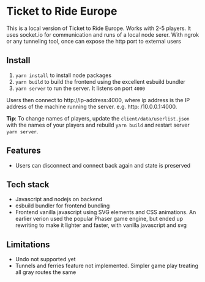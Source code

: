 # Ticket to Ride Europe
This is a local version of Ticket to Ride Europe. Works with 2-5 players. It uses socket.io for communication and runs of a local node serer. With ngrok or any tunneling tool, once can expose the http port to external users

## Install 
1. `yarn install` to install node packages
2. `yarn build` to build the frontend using the excellent esbuild bundler
3. `yarn server` to run the server. It listens on port `4000`

Users then connect to http://ip-address:4000, where ip address is the IP address of the machine running the server. e.g. http: /10.0.0.1:4000.

**Tip**: To change names of players, update the `client/data/userlist.json` with the names of your players and rebuild `yarn build` and restart server `yarn server`.

## Features
* Users can disconnect and connect back again and state is preserved

## Tech stack
* Javascript and nodejs on backend
* esbuild bundler for frontend bundling
* Frontend vanilla javascript using SVG elements and CSS animations. An earlier verion used the popular Phaser game engine, but ended up rewriting to make it lighter and faster, with vanilla javascript and svg

## Limitations
* Undo not supported yet
* Tunnels and ferries feature not implemented. Simpler game play treating all gray routes the same

